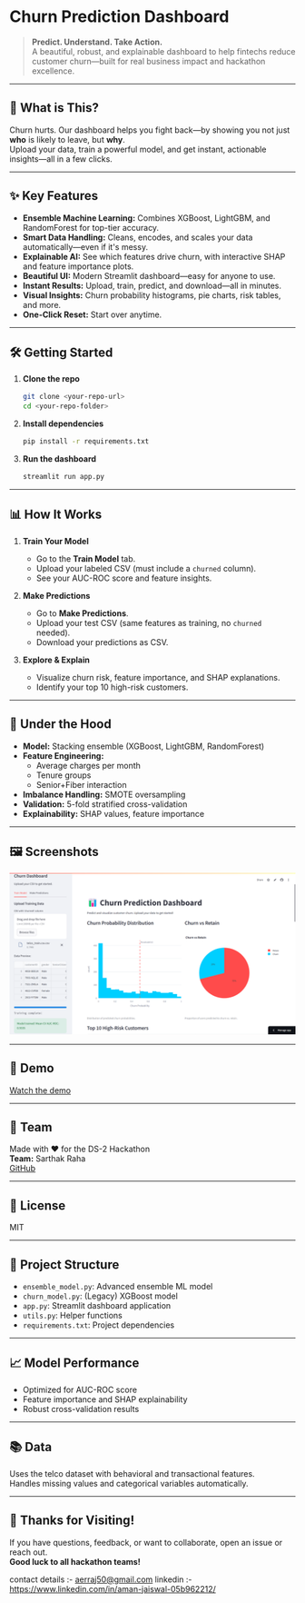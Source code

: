 # Churn Prediction Dashboard

> **Predict. Understand. Take Action.**  
> A beautiful, robust, and explainable dashboard to help fintechs reduce customer churn—built for real business impact and hackathon excellence.

---

## 🚀 What is This?

Churn hurts. Our dashboard helps you fight back—by showing you not just **who** is likely to leave, but **why**.  
Upload your data, train a powerful model, and get instant, actionable insights—all in a few clicks.

---

## ✨ Key Features

- **Ensemble Machine Learning:** Combines XGBoost, LightGBM, and RandomForest for top-tier accuracy.
- **Smart Data Handling:** Cleans, encodes, and scales your data automatically—even if it's messy.
- **Explainable AI:** See which features drive churn, with interactive SHAP and feature importance plots.
- **Beautiful UI:** Modern Streamlit dashboard—easy for anyone to use.
- **Instant Results:** Upload, train, predict, and download—all in minutes.
- **Visual Insights:** Churn probability histograms, pie charts, risk tables, and more.
- **One-Click Reset:** Start over anytime.

---

## 🛠️ Getting Started

1. **Clone the repo**
   ```bash
   git clone <your-repo-url>
   cd <your-repo-folder>
   ```
2. **Install dependencies**
   ```bash
   pip install -r requirements.txt
   ```
3. **Run the dashboard**
   ```bash
   streamlit run app.py
   ```

---

## 📊 How It Works

1. **Train Your Model**
   - Go to the **Train Model** tab.
   - Upload your labeled CSV (must include a `churned` column).
   - See your AUC-ROC score and feature insights.

2. **Make Predictions**
   - Go to **Make Predictions**.
   - Upload your test CSV (same features as training, no `churned` needed).
   - Download your predictions as CSV.

3. **Explore & Explain**
   - Visualize churn risk, feature importance, and SHAP explanations.
   - Identify your top 10 high-risk customers.

---

## 🧠 Under the Hood

- **Model:** Stacking ensemble (XGBoost, LightGBM, RandomForest)
- **Feature Engineering:**  
  - Average charges per month  
  - Tenure groups  
  - Senior+Fiber interaction
- **Imbalance Handling:** SMOTE oversampling
- **Validation:** 5-fold stratified cross-validation
- **Explainability:** SHAP values, feature importance

---

## 🖼️ Screenshots

![Dashboard Screenshot](image.png)

---

## 🎥 Demo

[Watch the demo](https://your-demo-link.com)

---

## 👥 Team

Made with ❤️ for the DS-2 Hackathon  
**Team:** Sarthak Raha  
[GitHub](https://github.com/your-repo)

---

## 📄 License

MIT

---

## 📂 Project Structure

- `ensemble_model.py`: Advanced ensemble ML model
- `churn_model.py`: (Legacy) XGBoost model
- `app.py`: Streamlit dashboard application
- `utils.py`: Helper functions
- `requirements.txt`: Project dependencies

---

## 📈 Model Performance

- Optimized for AUC-ROC score
- Feature importance and SHAP explainability
- Robust cross-validation results

---

## 📚 Data

Uses the telco dataset with behavioral and transactional features.  
Handles missing values and categorical variables automatically.

---

## 🙏 Thanks for Visiting!

If you have questions, feedback, or want to collaborate, open an issue or reach out.  
**Good luck to all hackathon teams!**

contact details :- aerraj50@gmail.com
linkedin :- https://www.linkedin.com/in/aman-jaiswal-05b962212/



